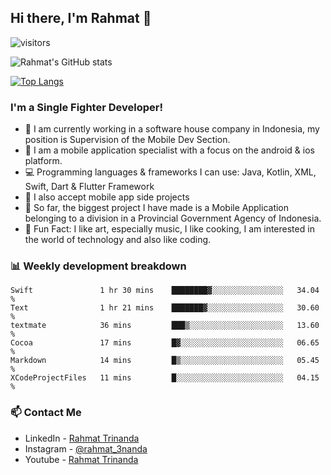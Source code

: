 ## Hi there, I'm Rahmat 👋
![visitors](https://visitor-badge.glitch.me/badge?page_id=https://github.com/rahmat3nanda/)

![Rahmat's GitHub stats](https://github-readme-stats.vercel.app/api?username=rahmat3nanda&count_private=true&show_icons=true&theme=radical)

[![Top Langs](https://github-readme-stats.vercel.app/api/top-langs/?username=rahmat3nanda&show_icons=true&theme=radical&layout=compact)](https://github.com/rahmat3nanda/github-readme-stats)

### I'm a Single Fighter Developer!
- :office: I am currently working in a software house company in Indonesia, my position is Supervision of the Mobile Dev Section.
- :iphone: I am a mobile application specialist with a focus on the android & ios platform.
- :computer: Programming languages & frameworks I can use: Java, Kotlin, XML, Swift, Dart & Flutter Framework
- :handshake: I also accept mobile app side projects
- :police_car: So far, the biggest project I have made is a Mobile Application belonging to a division in a Provincial Government Agency of Indonesia.
- :notebook: Fun Fact: I like art, especially music, I like cooking, I am interested in the world of technology and also like coding.

### 📊 Weekly development breakdown

<!--START_SECTION:waka-->

```text
Swift               1 hr 30 mins    ████████▓░░░░░░░░░░░░░░░░   34.04 %
Text                1 hr 21 mins    ███████▓░░░░░░░░░░░░░░░░░   30.60 %
textmate            36 mins         ███▒░░░░░░░░░░░░░░░░░░░░░   13.60 %
Cocoa               17 mins         █▓░░░░░░░░░░░░░░░░░░░░░░░   06.65 %
Markdown            14 mins         █▒░░░░░░░░░░░░░░░░░░░░░░░   05.45 %
XCodeProjectFiles   11 mins         █░░░░░░░░░░░░░░░░░░░░░░░░   04.15 %
```

<!--END_SECTION:waka-->

### 📫 Contact Me
- LinkedIn - [Rahmat Trinanda](https://www.linkedin.com/in/rahmat-trinanda/)
- Instagram - [@rahmat_3nanda](https://www.instagram.com/rahmat_3nanda/)
- Youtube - [Rahmat Trinanda](https://www.youtube.com/channel/UCmhq5_o2cDpYsTtBl24XEAw)
